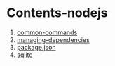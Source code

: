 # Contents-nodejs

1. [common-commands](common-commands.md)
2. [managing-dependencies](managing-dependencies.md)
3. [package.json](package.json.md)
4. [sqlite](sqlite.md)
